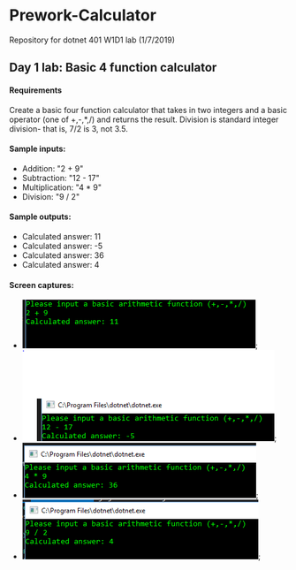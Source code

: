 # Prework-Calculator
Repository for dotnet 401 W1D1 lab (1/7/2019)

## Day 1 lab: Basic 4 function calculator

#### Requirements
Create a basic four function calculator that takes in two integers and a basic operator (one of +,-,*,/) and returns the result. Division is standard integer division- that is, 7/2 is 3, not 3.5.

#### Sample inputs:
- Addition: "2 + 9"
- Subtraction: "12 - 17"
- Multiplication: "4 * 9"
- Division: "9 / 2"

#### Sample outputs:
- Calculated answer: 11
- Calculated answer: -5
- Calculated answer: 36
- Calculated answer: 4

#### Screen captures:
- ![Picture of addition of 2 and 9](https://github.com/Dervival/Prework-Calculator/blob/master/Addition.PNG);
- ![Picture of subtraction of 17 from 12](https://github.com/Dervival/Prework-Calculator/blob/master/Subtraction.PNG);
- ![Picture of multiplication of 4 and 9](https://github.com/Dervival/Prework-Calculator/blob/master/Multiplication.PNG);
- ![Picture of division of 9 by 2](https://github.com/Dervival/Prework-Calculator/blob/master/Division.PNG);